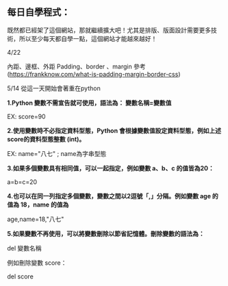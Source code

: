 ## 每日自學程式：

既然都已經架了這個網站，那就繼續擴大吧！尤其是排版、版面設計需要更多技術，所以至少每天都自學一點，這個網站才能越來越好！

4/22

內距、邊框、外距
Padding、border 、margin 
參考 (https://frankknow.com/what-is-padding-margin-border-css)

5/14
從這一天開始會著重在python

**1.Python 變數不需宣告就可使用，語法為：
變數名稱=變數值**

EX: score=90

**2.使用變數時不必指定資料型態，Python 會根據變數值設定資料型態，例如上述 score的資料型態整數 (int)。**

EX: name="八七"    ; name為字串型態

**3.如果多個變數具有相同值，可以一起指定，例如變數 a、b、c 的值皆為20：**

a=b=c=20

**4.也可以在同一列指定多個變數，變數之間以2逗號「,」分隔。例如變數 age 的值為 18，name 的值為**

age,name=18,"八七"

**5.如果變數不再使用，可以將變數刪除以節省記憶體。刪除變數的語法為：**

del 變數名稱

例如刪除變數 score：

del score
